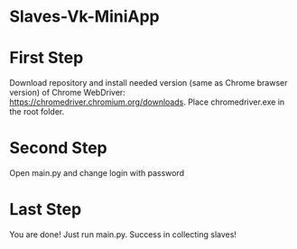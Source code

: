 # Slaves-Vk-MiniApp

# First Step
Download repository and install needed version (same as Chrome brawser version) of Chrome WebDriver: https://chromedriver.chromium.org/downloads. 
Place chromedriver.exe in the root folder.
# Second Step
Open main.py and change login with password
# Last Step
You are done! Just run main.py. Success in collecting slaves!

